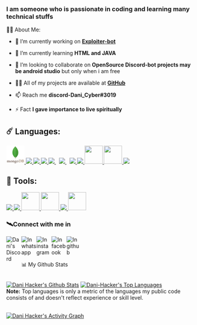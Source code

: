 <h3>I am someone who is passionate in coding and learning many technical stuffs</h3>
🙋‍♂️ About Me:

- 🔭 I’m currently working on **[Exploiter-bot](https://top.gg/bot/839421874646548530)**

- 🌱 I’m currently learning **HTML and JAVA**

- 👯 I’m looking to collaborate on **OpenSource Discord-bot projects may be android studio** but only when i am free

- 👨‍💻 All of my projects are available at **[GitHub](https://github.com/Dani-Hacker)**

- 📫 Reach me **discord-Dani_Cyber#3019**

- ⚡ Fact **I gave importance to live spiritually**



## ☄️ Languages:

<p align="left"> 
      <a href="https://www.mongodb.com/" target="_blank"> <img src="https://raw.githubusercontent.com/devicons/devicon/master/icons/mongodb/mongodb-original-wordmark.svg" alt="mongodb" width="48" height="48"/> </a> 
      <a href="https://www.w3.org/html/" target="_blank"> <img src="https://img.icons8.com/color/48/000000/html-5.png"/> </a> 
      <a href="https://www.w3.org/Style/CSS/Overview.en.html" target="_blank"> <img src="https://img.icons8.com/color/48/000000/css3.png"/> </a> 
      <a href="https://www.python.org" target="_blank"> <img src="https://img.icons8.com/color/48/000000/python.png"/> </a> 
      <a style="padding-right:8px;" href="https://nodejs.org" target="_blank"> <img src="https://img.icons8.com/color/48/000000/nodejs.png"/> </a>   
      <a style="padding-right:8px;" href="https://www.mysql.com/" target="_blank"> <img src="https://img.icons8.com/fluent/50/000000/mysql-logo.png"/> </a>  
      <a href="https://firebase.google.com/" target="_blank"> <img src="https://img.icons8.com/color/48/000000/firebase.png"/> </a> 
      <a href="https://www.cprogramming.com/" target="_blank"> <img src="https://img.icons8.com/color/48/000000/c"/> </a> 
      <a href="https://www.cplusplus.com/doc/tutorial/" target="_blank"> <img src="https://upload.wikimedia.org/wikipedia/commons/thumb/1/18/ISO_C%2B%2B_Logo.svg/120px-ISO_C%2B%2B_Logo.svg.png" style="width:48px;height:48px;"/> </a> 
      <a href="https://motor.readthedocs.io/en/stable/" target="_blank"> <img src="https://motor.readthedocs.io/en/stable/_images/motor.png" style="width:48px;height:48px;"/> </a> 
      <a href="https://www.java.com" target="_blank"> <img src="https://img.icons8.com/color/48/000000/java-coffee-cup-logo.png"/> </a>
 <br>
 
 ## 🚀 Tools:
 <a href="https://sites.google.com/a/android.com/tools/" target="_blank"> <img src="https://img.icons8.com/color/48/000000/android-studio"/> </a>
 <a href="https://visualstudio.microsoft.com/" target="_blank"> <img src="https://img.icons8.com/color/48/000000/visual-studio"/> </a>
 <a href="https://code.visualstudio.com/" target="_blank"> <img src="https://upload.wikimedia.org/wikipedia/commons/thumb/9/9a/Visual_Studio_Code_1.35_icon.svg/113px-Visual_Studio_Code_1.35_icon.svg.png" width="48" height="48"/> </a>
 <a href="https://replit.com/~" target="_blank"> <img src="https://upload.wikimedia.org/wikipedia/commons/b/b2/Repl.it_logo.svg" width="48" height="48"/> </a>
 <a href="https://sourceforge.net/projects/orwelldevcpp/" target="_blank"> <img src="https://a.fsdn.com/allura/p/orwelldevcpp/icon?1480458710?&w=90"/> </a>
 <a href="https://www.mysql.com/products/workbench/" target="_blank"> <img src="https://res.cloudinary.com/canonical/image/fetch/f_auto,q_auto,fl_sanitize,w_60,h_60/https://dashboard.snapcraft.io/site_media/appmedia/2020/04/mysql-workbench.png" width="48" height="48"/> </a>
  
  <h3>🛰️Connect with me in</h3>
<a href="https://discord.com/channels/@me/887340149145468948">
<img align="left" alt="Dani's Discord" width="40px" src="https://img.icons8.com/color/48/000000/discord-logo.png" />
</a>
<a href="https://www.whatsapp.com/android/">
<img align="left" alt="In whatsapp" width="40px" src="https://img.icons8.com/color/48/000000/whatsapp" />
</a>
<a href="https://www.instagram.com/invites/contact/?i=o3xq4sex984c&utm_content=j9nnxhv">
<img align="left" alt="In instagram" width="40px" src="https://img.icons8.com/fluent/48/000000/instagram-new.png" />
</a>
<a href="https://www.facebook.com/daniel.jebarson.9">
<img align="left" alt="In facebook" width="40px" src="https://img.icons8.com/color/48/000000/facebook" />
</a>
<a href="https://github.com/Dani-Hacker">
<img align="left" alt="In github" width="40px" src="https://upload.wikimedia.org/wikipedia/commons/9/91/Octicons-mark-github.svg" />
</a>
  </p><br><br><br>
  
📊 My Github Stats

  <br/>
    <a href="https://github.com/Dani-Hacker/dani/blob/main/README.md"><img alt="Dani Hacker's Github Stats" src="https://github-readme-stats.vercel.app/api?username=Dani-Hacker&show_icons=true&count_private=true&theme=react&hide_border=true&bg_color=0D1117" /></a>
  <a href="https://github.com/Dani-Hacker/dani/blob/main/README.md"><img alt="Dani-Hacker's Top Languages" src="https://github-readme-stats.vercel.app/api/top-langs/?username=Dani-Hacker&langs_count=8&count_private=true&layout=compact&theme=react&hide_border=true&bg_color=0D1117" /></a>
  <br/>
  <b>Note:</b> Top languages is only a metric of the languages my public code consists of and doesn't reflect experience or skill level.


<br/>
<br/>

<a href="https://github.com/Dani-Hacker/dani/blob/main/README.md"><img alt="Dani Hacker's Activity Graph" src="https://activity-graph.herokuapp.com/graph?username=Dani-Hacker&bg_color=0D1117&color=5BCDEC&line=5BCDEC&point=FFFFFF&hide_border=true" /></a>

<br/>
<br/>
